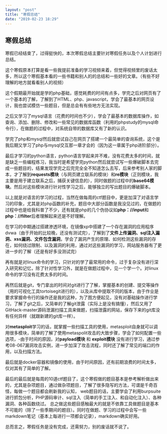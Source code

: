```yaml
---
layout: "post"
title: "寒假总结"
date: "2019-02-23 18:29"
---
```



## 

## 寒假总结

寒假已经结束了，过得挺快的，本次寒假总结主要针对寒假任务以及个人计划进行总结。

这个寒假原本打算是看一些我提前准备的学习视频来着，但觉得视频里的废话太多，所以这个寒假基本看的一些书籍和别人的的总结和一些好的文章。（有些不好理解的地方就看看别人的视频）

这个假期最开始就是学的php基础，感觉耗费的时间有点多，学完之后对网页有了一个基本的了解，了解到了HTML、php、javascript，学会了最基本的网页设计，我也尝试模仿一些题目，但是总会有有些地方无法实现。

之后又学习了mysql语言（花费的时间也不少），学会了最基本的数据库操作，如查询、添加、删除、修改和一些常见的数据库函数（利用的phpstudy的mysql命令行），在做题的过程中，对系统自带的数据库又有了新的认识。

学完了php和mysql然后就尝试自己在网页了搭建一个最简单的查询系统，这个是我后期又学习了php与mysql交互那一章才会的（因为这一章属于php进阶部分）。

最后才学习的python语言，python语言学起来并不难，没有花费太多的时间，就是缺乏一些编程练习，我当时是希望学完python然后就尝试写一些爆破脚本去完成一些题目的，结果发现学完之后完完全全不知道怎么去写，后来参考别人家的脚本，才了解到**requests模块**（与网页建立联系的模块）和**re模块**（正则模块，我主要是用于建立联系之后，捕获关键信息的），同时做题的过程中的**base64模块**。然后对这些模块进行针对性学习之后，能够独立的写出题目的爆破脚本。

以上就是对语言的学习的过程，当然在做每周的ctf题目中，更是加深了对语言学习的印象，尤其是对php函数的补充，题目中大部分函数是我没见过的，在做题的过程中也是给我科普了不少，还有就是php的几个伪协议如**php：//input**和**php：//filter**后者理解起来还是不好理解。

在学习的中期通过搭建渗透环境，在镜像xp中搭建了一个存在漏洞的应用程序dvwa（由于开始的比较晚，还没有测试完），了解到了**文件上传漏洞、sql注入漏洞、xss漏洞、文件包含漏洞**，学会了漏洞产生的原理、如何检测这些漏洞的存在，如何绕过限制、以及漏洞的利用，通过对这些漏洞的学习，网站服务器有了更进一步的了解（还是有好多没测试完）

再有就是对linux命令的学习，只针对的学了最常用的命令，过于复杂没有进行深入研究和记忆，除了针对性学习外，就是在做题过程中，见一个学一个。对linux命令的学习没有花费太多的时间。

再然后就是git，专门拿出的时间对git进行了了解，掌握基本的创建、提交等操作（用的可视化工具tortoisegit进行的），以及从库中提取不同的版本，由于作业是要求掌握命令行的操作还是我的这种，为了图方便起见，没有对基础操作进行学习，了解了git之后，又简单的了解git泄露（实际上是没有搞懂），然后又用了GitHack-master源码泄漏扫描工具来做题，扫描泄露的网站，保存下来的git库没有任何异样（就跟新建的git库一样）。

对**metasploit**学习的话，就掌握一些扫描工具的使用，metasploit自身就可以调用很多模块，简单的了解了使用metaspolit攻击的大致步骤，学会了如何配置一些选项，-由于时间的原因，对**payload模块** 和 **exploit模块** 没有进行学习，通过参考08-067漏洞攻击实例，进一步加深了攻击流程，同时还了解了常见的端口的作用，以及扫描方法。

 最后就是docker容器和镜像的使用，由于时间原因，还有前期浪费的时间太多，仅对其有了简单的了解。

 最后的最后就是每周的10道ctf题目了，这个寒假做的题目基本是参考解析做出来的，尤其是杂项题目，通过做杂项题目，了解了很多隐写的方法，可谓是千奇百怪，每做一个题目都会刷新我的认知， web题目的话，主要学会了利用burpsuite 进行抓包分析，PHP源码审计、sql注入（简单的手工注入、和自动化注入）、各种漏洞、各种函数绕过。 总之做这些题目感触最大的就是不依靠工具做题目是基本不可能的（除了一些季期间的题目）。同时在做题、学习的过程中会写一些markdown笔记（基本上每进行一项都会记录），markdown确实好用。

 总而言之，寒假任务是没有完成，还需努力，别的废话就不说了。
